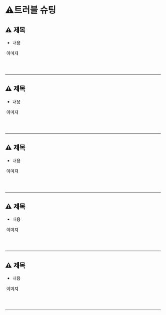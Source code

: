 # ⚠️트러블 슈팅


##  ⚠️ 제목
-  내용

<img src=""> 이미지

<br>

```python

```
---

##  ⚠️ 제목
-  내용

<img src=""> 이미지

<br>

```python

```

---

##  ⚠️ 제목
-  내용

<img src=""> 이미지

<br>

```python

```

---

##  ⚠️ 제목
-  내용

<img src=""> 이미지

<br>

```python

```

---

##  ⚠️ 제목
-  내용

<img src=""> 이미지

<br>

```python

```
---






